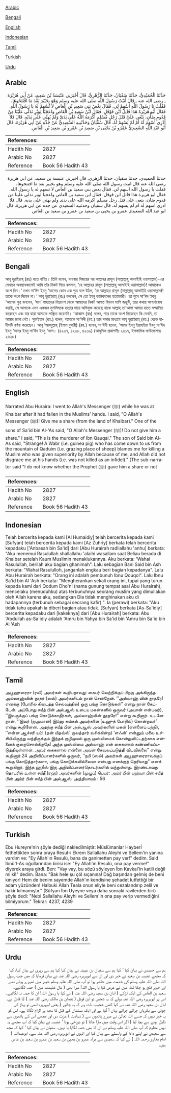 [Arabic](#arabic)

[Bengali](#bengali)

[English](#english)

[Indonesian](#indonesian)

[Tamil](#tamil)

[Turkish](#turkish)

[Urdu](#urdu)

## Arabic


<div dir="rtl" lang="ar" style={{fontSize:'larger',backgroundColor:'#f8f9fa',padding:20}}>
حَدَّثَنَا الْحُمَيْدِيُّ، حَدَّثَنَا سُفْيَانُ، حَدَّثَنَا الزُّهْرِيُّ، قَالَ أَخْبَرَنِي عَنْبَسَةُ بْنُ سَعِيدٍ، عَنْ أَبِي هُرَيْرَةَ ـ رضى الله عنه ـ قَالَ أَتَيْتُ رَسُولَ اللَّهِ صلى الله عليه وسلم وَهْوَ بِخَيْبَرَ بَعْدَ مَا افْتَتَحُوهَا، فَقُلْتُ يَا رَسُولَ اللَّهِ أَسْهِمْ لِي‏.‏ فَقَالَ بَعْضُ بَنِي سَعِيدِ بْنِ الْعَاصِ لاَ تُسْهِمْ لَهُ يَا رَسُولَ اللَّهِ‏.‏ فَقَالَ أَبُو هُرَيْرَةَ هَذَا قَاتِلُ ابْنِ قَوْقَلٍ‏.‏ فَقَالَ ابْنُ سَعِيدِ بْنِ الْعَاصِ وَاعَجَبًا لِوَبْرٍ تَدَلَّى عَلَيْنَا مِنْ قَدُومِ ضَأْنٍ، يَنْعَى عَلَىَّ قَتْلَ رَجُلٍ مُسْلِمٍ أَكْرَمَهُ اللَّهُ عَلَى يَدَىَّ وَلَمْ يُهِنِّي عَلَى يَدَيْهِ‏.‏ قَالَ فَلاَ أَدْرِي أَسْهَمَ لَهُ أَمْ لَمْ يُسْهِمْ لَهُ‏.‏ قَالَ سُفْيَانُ وَحَدَّثَنِيهِ السَّعِيدِيُّ عَنْ جَدِّهِ عَنْ أَبِي هُرَيْرَةَ‏.‏ قَالَ أَبُو عَبْدِ اللَّهِ السَّعِيدِيُّ عَمْرُو بْنُ يَحْيَى بْنِ سَعِيدِ بْنِ عَمْرِو بْنِ سَعِيدِ بْنِ الْعَاصِ‏.‏
</div>
<div style={{backgroundColor:'#f8f9fa',padding:20, marginBottom: 10}}><table> <thead> <tr> <th>References:</th> <th></th> </tr> </thead> <tbody><tr><td>Hadith No</td><td>2827</td></tr><tr><td>Arabic No</td><td>2827</td></tr><tr><td>Reference</td><td>Book 56 Hadith 43</td></tr></tbody></table></div>


<div dir="rtl" lang="ar" style={{fontSize:'larger',backgroundColor:'#f8f9fa',padding:20}}>
حدثنا الحميدي، حدثنا سفيان، حدثنا الزهري، قال اخبرني عنبسة بن سعيد، عن ابي هريرة رضى الله عنه قال اتيت رسول الله صلى الله عليه وسلم وهو بخيبر بعد ما افتتحوها، فقلت يا رسول الله اسهم لي. فقال بعض بني سعيد بن العاص لا تسهم له يا رسول الله. فقال ابو هريرة هذا قاتل ابن قوقل. فقال ابن سعيد بن العاص واعجبا لوبر تدلى علينا من قدوم ضان، ينعى على قتل رجل مسلم اكرمه الله على يدى ولم يهني على يديه. قال فلا ادري اسهم له ام لم يسهم له. قال سفيان وحدثنيه السعيدي عن جده عن ابي هريرة. قال ابو عبد الله السعيدي عمرو بن يحيى بن سعيد بن عمرو بن سعيد بن العاص
</div>
<div style={{backgroundColor:'#f8f9fa',padding:20, marginBottom: 10}}><table> <thead> <tr> <th>References:</th> <th></th> </tr> </thead> <tbody><tr><td>Hadith No</td><td>2827</td></tr><tr><td>Arabic No</td><td>2827</td></tr><tr><td>Reference</td><td>Book 56 Hadith 43</td></tr></tbody></table></div>

## Bengali


<div dir="ltr" lang="bn" style={{fontSize:'larger',backgroundColor:'#f8f9fa',padding:20}}>
আবূ হুরাইরাহ্ (রাঃ) হতে বর্ণিত। তিনি বলেন, খায়বার বিজয়ের পর আল্লাহর রাসূল (সাল্লাল্লাহু আলাইহি ওয়াসাল্লাম)-এর সেখানে অবস্থানকালেই আমি তাঁর নিকট গিয়ে বললাম, ‘হে আল্লাহর রাসূল (সাল্লাল্লাহু আলাইহি ওয়াসাল্লাম)! আমাকেও অংশ দিন।’ তখন সা‘ঈদ ইবনু ‘আসের কোন এক পুত্র বলে উঠল, ‘হে আল্লাহর রাসূল (সাল্লাল্লাহু আলাইহি ওয়াসাল্লাম)! তাকে অংশ দিবেন না।’ আবূ হুরাইরাহ্ (রাঃ) বললেন, সে তো ইবনু কাউকালের হত্যাকারী। তা শুনে সা‘ঈদ ইবনু ‘আসের পুত্র বললেন, ‘যান’ পাহাড়ের নিম্নদেশ থেকে আমাদের নিকট আগত বিড়াল মাশি জন্তুটি, তার কথায় আশ্চর্যবোধ করছি, সে আমাকে এমন একজন মুসলিমকে হত্যার দায়ে অভিযুক্ত করেছে যাকে আল্লাহ্ তা‘আলা আমার হাতে সম্মানিত করেছেন এবং যার দ্বারা আমাকে লাঞ্ছিত করেননি। ‘আব্বাস (রাঃ) বলেন, পরে তাকে অংশ দিয়েছেন কি দেননি, তা আমার জানা নেই। সুফইয়ান (রহ.) বলেন, আমাকে সা‘ঈদী (রহ.) তার দাদার মাধ্যমে আবূ হুরাইরাহ্ (রহ.) থেকে হাদীসটি বর্ণনা করেছেন। আবূ ‘আবদুল্লাহ্ (ইমাম বুখারী) (রহ.) বলেন, সা‘ঈদী হলেন, ‘আমর ইবনু ইয়াহইয়া ইবনু সা‘ঈদ ইবনু ‘আমর ইবনু সা‘ঈদ ইবনু ‘আস। (৪২৩৭, ৪২৩৮, ৪২৩৯) (আধুনিক প্রকাশনীঃ ২৬১৭, ইসলামিক ফাউন্ডেশনঃ ২৬২৮)
</div>
<div style={{backgroundColor:'#f8f9fa',padding:20, marginBottom: 10}}><table> <thead> <tr> <th>References:</th> <th></th> </tr> </thead> <tbody><tr><td>Hadith No</td><td>2827</td></tr><tr><td>Arabic No</td><td>2827</td></tr><tr><td>Reference</td><td>Book 56 Hadith 43</td></tr></tbody></table></div>

## English


<div dir="ltr" lang="en" style={{fontSize:'larger',backgroundColor:'#f8f9fa',padding:20}}>
Narrated Abu Huraira: I went to Allah's Messenger (ﷺ) while he was at Khaibar after it had fallen in the Muslims' hands. I said, "O Allah's Messenger (ﷺ)! Give me a share (from the land of Khaibar)." One of the sons of Sa'id bin Al-'As said, "O Allah's Messenger (ﷺ)! Do not give him a share." I said, "This is the murderer of Ibn Qauqal." The son of Said bin Al-As said, "Strange! A Wabr (i.e. guinea pig) who has come down to us from the mountain of Qaduim (i.e. grazing place of sheep) blames me for killing a Muslim who was given superiority by Allah because of me, and Allah did not disgrace me at his hands (i.e. was not killed as an infidel)." (The sub-narrator said "I do not know whether the Prophet (ﷺ) gave him a share or not
</div>
<div style={{backgroundColor:'#f8f9fa',padding:20, marginBottom: 10}}><table> <thead> <tr> <th>References:</th> <th></th> </tr> </thead> <tbody><tr><td>Hadith No</td><td>2827</td></tr><tr><td>Arabic No</td><td>2827</td></tr><tr><td>Reference</td><td>Book 56 Hadith 43</td></tr></tbody></table></div>

## Indonesian


<div dir="ltr" lang="id" style={{fontSize:'larger',backgroundColor:'#f8f9fa',padding:20}}>
Telah bercerita kepada kami [Al Humaidiy] telah bercerita kepada kami [Sufyan] telah bercerita kepada kami [Az Zuhriy] berkata telah bercerita kepadaku ['Anbasah bin Sa'id] dari [Abu Hurairah radliallahu 'anhu] berkata: "Aku menemui Rasulullah shallallahu 'alaihi wasallam saat Beliau berada di Khaibar setelah Kaum Muslimin menaklukannya. Aku berkata: 'Wahai Rasulullah, berilah aku bagian ghanimah". Lalu sebagian Bani Said bin Ash berkata: "Wahai Rasululloh, janganlah engkau beri bagian kepadanya". Lalu Abu Hurairah berkata: "Orang ini adalah pembunuh Ibnu Qouqol". Lalu Ibnu Sa'id bin Al 'Ash berkata: "Mengherankan sekali orang ini, tupai yang turun kepada kami dari Qodum Dho'ni (nama gunung tempat asal Abu Hurairah), mencelaku (menuduhku) atas terbunuhnya seorang muslim yang dimuliakan oleh Allah karena aku, sedangkan Dia tidak menghinakan aku di hadapannya (terbunuh sebagai seorang kafir) ". Ia (perawi) berkata: "Aku tidak tahu apakah ia diberi bagian atau tidak. [Sufyan] berkata [As-Sa'idiy] bercerita kepadaku dari [kakeknya] dari [Abu Hurairah] berkata: Abu 'Abdullah as-Sa'idiy adalah 'Amru bin Yahya bin Sa'id bin 'Amru bin Sa'id bin Al 'Ash
</div>
<div style={{backgroundColor:'#f8f9fa',padding:20, marginBottom: 10}}><table> <thead> <tr> <th>References:</th> <th></th> </tr> </thead> <tbody><tr><td>Hadith No</td><td>2827</td></tr><tr><td>Arabic No</td><td>2827</td></tr><tr><td>Reference</td><td>Book 56 Hadith 43</td></tr></tbody></table></div>

## Tamil


<div dir="ltr" lang="ta" style={{fontSize:'larger',backgroundColor:'#f8f9fa',padding:20}}>
அபூஹுரைரா (ரலி) அவர்கள் கூறியதாவது: கைபர் வெற்றிக்குப் பிறகு அங்கிருந்த அல்லாஹ்வின் தூதர் (ஸல்) அவர்களிடம் நான் சென்றேன். ‘‘அல்லாஹ் வின் தூதரே! எனக்கு (போரில் கிடைத்த செல்வத்தில்) ஒரு பங்கு கொடுங்கள்” என்று நான் கேட்டேன். அப்போது சயீத் பின் அல்ஆஸ் உடைய மகன்களில் ஒருவர் (அபான் என்பவர்), ‘‘இவருக்குப் பங்கு கொடுக்காதீர்கள், அல்லாஹ்வின் தூதரே!” என்று கூறினார். உடனே நான், ‘‘இவர் (நுஅமான்) இப்னு கவ்கல் அவர்களை (உஹுத் போரில்) கொன்றவர்” என்று கூறினேன். அதற்கு சயீத் பின் அல்ஆஸ் அவர்களின் மகன் (என்னைப் பற்றி), ‘‘என்ன ஆச்சரி யம்! (தன் யிதவ்ஸ்’ குலத்தார் வசிக்கின்ற) ‘ளஃன்’ என்னும் மலை உச்சியிலிருந்து வந்திருக்கும் இந்தக் குழிமுயல் ஒரு முஸ்லிமைக் கொன்றுவிட்டதற்காக என்னைக் குறைசொல்கிறதே! அந்த முஸ்லிமை அல்லாஹ் என் கைகளால் கண்ணியப்படுத்தியுள்ளான். அவர் கைகளால் என்னை அவன் கேவலப்படுத்தி விடவில்லை” என்று கூறினார்.24 அறிவிப்பாளர்களில் ஒருவர், ‘‘நபி (ஸல்) அவர்கள் அபூஹுரைராவுக்குப் பங்கு கொடுத்தார்களா, பங்கு கொடுக்கவில்லையா என்பது எனக்குத் தெரியாது” எனக் கூறுகிறார். இந்த ஹதீஸ் இரு அறிவிப்பாளர்தொடர்களில் வந்துள்ளது. இரண்டாவது தொடரில் உள்ள சயீதீ (ரஹ்) அவர்களின் (முழுப்) பெயர்: அம்ர் பின் யஹ்யா பின் சயீத் பின் அம்ர் பின் சயீத் பின் அல்ஆஸ். அத்தியாயம் : 56
</div>
<div style={{backgroundColor:'#f8f9fa',padding:20, marginBottom: 10}}><table> <thead> <tr> <th>References:</th> <th></th> </tr> </thead> <tbody><tr><td>Hadith No</td><td>2827</td></tr><tr><td>Arabic No</td><td>2827</td></tr><tr><td>Reference</td><td>Book 56 Hadith 43</td></tr></tbody></table></div>

## Turkish


<div dir="ltr" lang="tr" style={{fontSize:'larger',backgroundColor:'#f8f9fa',padding:20}}>
Ebu Hureyre'nin şöyle dediği nakledilmiştir: Müslümanlar Hayberİ fethettikten sonra oraya ResuI-i Ekrem Sallallahu Aleyhi ve Sellem'in yanına vardım ve: "Ey Allah'ın Resulü, bana da ganimetten pay ver!" dedim. Said İbnü'l-As oğullarından birisi ise: "Ey Allah'ın Resulü, ona pay verme!" diyerek araya girdi. Ben: "Vay vay, bu sözü söyleyen İbn Kavkal'in katili değil mi ki!" dedim. Bana: "Bak hele şu çöl sıçanına! Dağ başından gelmiş de beni kınıyor! Hem de benim sayemde Allah'ın kendisine şehadet lutfettiği bir adam yüzünden! Halbuki Allah Teala onun eliyle beni cezalandırıp zelil ve hakir kılmamıştır." (Süfyan İbn Uyeyne veya daha sonraki ravilerden biri) şöyle dedi: "Nebi Sallallahu Aleyhi ve Sellem'in ona pay verip vermediğini bilmiyorum." Tekrar: 4237, 4239
</div>
<div style={{backgroundColor:'#f8f9fa',padding:20, marginBottom: 10}}><table> <thead> <tr> <th>References:</th> <th></th> </tr> </thead> <tbody><tr><td>Hadith No</td><td>2827</td></tr><tr><td>Arabic No</td><td>2827</td></tr><tr><td>Reference</td><td>Book 56 Hadith 43</td></tr></tbody></table></div>

## Urdu


<div dir="rtl" lang="ur" style={{fontSize:'larger',backgroundColor:'#f8f9fa',padding:20}}>
ہم سے حمیدی نے بیان کیا ‘ کہا ہم سے سفیان بن عیینہ نے بیان کیا کہا ہم سے زہری نے بیان کیا، کہا کہ مجھے عنبسہ بن سعید نے خبر دی اور ان سے ابوہریرہ رضی اللہ عنہ نے بیان فرمایا کہ میں جب رسول اللہ صلی اللہ علیہ وسلم کی خدمت میں حاضر ہوا تو آپ صلی اللہ علیہ وسلم خیبر میں ٹھہرے ہوئے تھے اور خیبر فتح ہو چکا تھا، میں نے عرض کیا یا رسول اللہ! میرا بھی ( مال غنیمت میں ) حصہ لگائیے۔ سعید بن العاص کے ایک لڑکے ( ابان بن سعید رضی اللہ عنہ ) نے کہا یا رسول اللہ! ان کا حصہ نہ لگائیے۔ اس پر ابوہریرہ رضی اللہ عنہ بولے کہ یہ شخص تو ابن قوتل ( نعمان بن مالک رضی اللہ عنہ ) کا قاتل ہے۔ ابان بن سعید رضی اللہ عنہ نے کہا کتنی عجیب بات ہے کہ یہ جانور ( یعنی ابوہریرہ ابھی تو پہاڑ کی چوٹی سے بکریاں چراتے چراتے یہاں آ گیا ہے اور ایک مسلمان کے قتل کا مجھ پر الزام لگاتا ہے۔ اس کو یہ خبر نہیں کہ جسے اللہ تعالیٰ نے میرے ہاتھوں سے ( شہادت ) عزت دی اور مجھے اس کے ہاتھوں سے ذلیل ہونے سے بچا لیا ( اگر اس وقت میں مارا جاتا ) تو دوزخی ہوتا ‘ عنبسہ نے بیان کیا کہ اب مجھے یہ نہیں معلوم کہ آپ صلی اللہ علیہ وسلم نے ان کا بھی حصہ لگایا یا نہیں۔ سفیان نے بیان کیا ‘ کہا کہ مجھ سے سعیدی نے اپنے دادا کے واسطے سے بیان کیا اور انہوں نے ابوہریرہ رضی اللہ عنہ سے۔ ابوعبداللہ ( امام بخاری رحمہ اللہ ) نے کہا کہ سعیدی سے مراد عمرو بن یحییٰ بن سعید بن عمرو بن سعید بن عاص ہیں۔
</div>
<div style={{backgroundColor:'#f8f9fa',padding:20, marginBottom: 10}}><table> <thead> <tr> <th>References:</th> <th></th> </tr> </thead> <tbody><tr><td>Hadith No</td><td>2827</td></tr><tr><td>Arabic No</td><td>2827</td></tr><tr><td>Reference</td><td>Book 56 Hadith 43</td></tr></tbody></table></div>